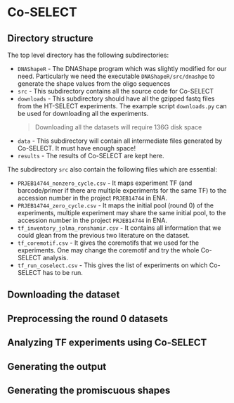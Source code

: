 # Co-SELECT

## Directory structure

The top level directory has the following subdirectories:
* `DNAShapeR` - The DNAShape program which was slightly modified for our need. Particularly we need the executable `DNAShapeR/src/dnashpe` to generate the shape values from the oligo sequences
* `src` - This subdirectory contains all the source code for Co-SELECT
* `downloads` - This subdirectory should have all the gzipped fastq files from the HT-SELECT experiments. The example script `downloads.py` can be used for downloading all the experiments.
    > Downloading all the datasets will require 136G disk space
* `data` - This subdirectory will contain all intermediate files generated by Co-SELECT. It must have enough space!
* `results` - The results of Co-SELECT are kept here.

The subdirectory `src` also contain the following files which are essential:
* `PRJEB14744_nonzero_cycle.csv` - It maps experiment TF (and barcode/primer if there are multiple experiments for the same TF) to the accession number in the project `PRJEB14744` in ENA.
* `PRJEB14744_zero_cycle.csv` - It maps the initial pool (round 0) of the experiments, multiple experiment may share the same initial pool, to the accession number in the project `PRJEB14744` in ENA.
* `tf_inventory_jolma_ronshamir.csv` - It contains all information that we could glean from the previous two literature on the dataset.
* `tf_coremotif.csv` - It gives the coremotifs that we used for the experiments. One may change the coremotif and try the whole Co-SELECT analysis.
* `tf_run_coselect.csv` - This gives the list of experiments on which Co-SELECT has to be run.

## Downloading the dataset

## Preprocessing the round 0 datasets


## Analyzing TF experiments using Co-SELECT

## Generating the output


## Generating the promiscuous shapes
